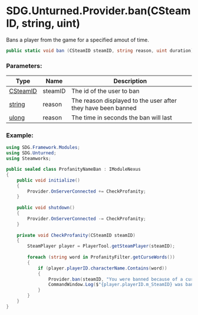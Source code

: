 # SDG.Unturned.Provider.ban(CSteamID, string, uint)

Bans a player from the game for a specified amout of time.

```C#
public static void ban (CSteamID steamID, string reason, uint duration);
```

### Parameters:

Type | Name | Description
------------ | ------------- | -------------
[CSteamID](scripting/steamworks/csteamid) | steamID | The id of the user to ban
[string](https://docs.microsoft.com/en-us/dotnet/api/system.string?view=netframework-3.5) | reason | The reason displayed to the user after they have been banned
[ulong](https://docs.microsoft.com/en-us/dotnet/api/system.uint64?view=netframework-3.5) | reason | The time in seconds the ban will last

### Example:

```C#
using SDG.Framework.Modules;
using SDG.Unturned;
using Steamworks;

public sealed class ProfanityNameBan : IModuleNexus
{
	public void initialize()
	{
		Provider.OnServerConnected += CheckProfanity;
	}
	
	public void shutdown()
	{
		Provider.OnServerConnected -= CheckProfanity;
	}
	
	private void CheckProfanity(CSteamID steamID)
	{
		SteamPlayer player = PlayerTool.getSteamPlayer(steamID);
		
		foreach (string word in ProfanityFilter.getCurseWords())
		{
			if (player.playerID.characterName.Contains(word))
			{
				Provider.ban(steamID, "You were banned because of a curse word in your name.", uint.MaxValue);
				CommandWindow.Log($"{player.playerID.m_SteamID} was banned because of a curse word in their name. ({player.playerID.characterName})");
			}
		}
	}
}
```